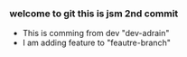 ### welcome to git this is jsm 2nd commit 
- This is comming from dev "dev-adrain"
- I am adding feature to "feautre-branch"